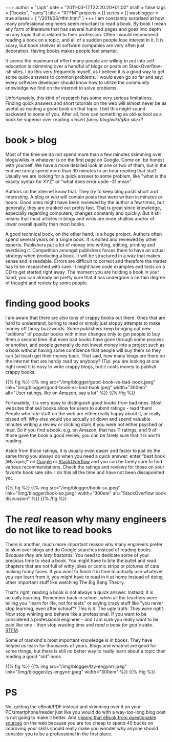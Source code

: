 +++
author = "raph"
date = "2011-03-17T22:20:20+01:00"
draft = false
tags = ["books", "rants"]
title = "RTFM"
projects = []
series = []
wasblogger = true
aliases = [ "/2011/03/rtfm.html" ]
+++
I am constantly surprised at how many professional engineers seem reluctant to read a book. By book I mean any form of literature that has several hundred pages and goes into depth on any topic that is related to their profession. Often I would recommend reading a book on a topic, and all of a sudden people lose interest in it. It is scary, but book shelves at software companies are very often just decoration. Having books makes people feel smarter.

It seems the maximum of effort many people are willing to put into self-education is skimming over a handful of blogs or posts on StackOverflow-ish sites. I do this very frequently myself, as I believe it is a good way to get some quick answers to common problems. I would even go so far and say: every software developer should know how to utilize the community knowledge we find on the internet to solve problems.

Unfortunately, this kind of research has some very serious limitations. Finding quick answers and short tutorials on the web will almost never be as useful as reading a good book on that topic. I bet this might sound backward to some of you. After all, how can something as old-school as a book be superior over reading *&lt;insert fancy blog/wiki/q&amp;a site&gt;*?

# book &gt; blog

Most of the time we do not spend more than a few minutes skimming over blogs/wikis in whatever is on the first page on Google. Come on, be honest with yourself. We have a more detailed look at one or two of them, but in the end we rarely spend more than 30 minutes to an hour reading that stuff. Usually we are looking for a quick answer to some problem, like "what is the exacty syntax for XYZ" or "what does error code -31 mean". 

Authors on the internet know that. They try to keep blog posts short and interesting. A blog or wiki will contain posts that were written in minutes or hours. Good ones might have been reviewed by the author a few times, but generally, they are cranked out pretty fast. That is great since knowledge, especially regarding computers, changes constanly and quickly. But it still means that most articles in blogs and wikis are more shallow and/or of lower overall quality than most books.

A good technical book, on the other hand, is a huge project. Authors often spend several years on a single book. It is edited and reviewed by other experts. Publishers put a lot of money into writing, editing, printing and avertising it. Competition amongst publishers forces them to have an actual strategy when producing a book. It will be structured in a way that makes sense and is readable. Errors are difficult to correct and therefore the matter has to be researched with care. It might have code examples and tools on a CD to get started right away. The moment you are holding a book in your hand, you can already be pretty sure that it has undergone a certain degree of thought and review by some people.

# finding good books
I am aware that there are also tons of crappy books out there. Ones that are hard to understand, boring to read or simply just sloppy attempts to make money off fancy buzzwords. Some publishers keep bringing out new "editions" of popular books with minor changes only to get people to buy them a second time. But even bad books have gone through some process or another, and people generally do not invest money into a project such as a book without having some confidence that people will buy them so they can (at least) get their money back. That said, how many blogs are there on the internet that are hardly read by anybody? (Tip: you are looking at one right now) It is easy to write crappy blogs, but it costs money to publish crappy books.

{{% fig %}} 
{{% img src="/img/blogger/good-book-vs-bad-book.jpeg"  link="/img/blogger/good-book-vs-bad-book.jpeg" width="300em" alt="User ratings, like on Amazon, say a lot" %}}
{{% /fig %}}

Fortunately, it is very easy to distinguish good books from bad ones. Most websites that sell books allow for users to submit ratings - read them! People who rate stuff on the web are either really happy about it, or really pissed off. Why else would you actually sit down and spend valuable minutes writing a review or clicking stars if you were not either psyched or mad. So if you find a book. e.g. on Amazon, that has 11 ratings, and 9 of those gave the book a good review, you can be farely sure that it is worth reading.

Aside from those ratings, it is usually even easier and faster to just do the same thing you always do when you need a quick answer: enter "best book *[MyTopic]*" on [Google](http://lmgtfy.com/?q=best+book+scala) or [StackOverflow](http://stackoverflow.com/search?q=best+book+scala) and you can be farely sure to find various recommendations. Check the ratings and reviews for those on your favorite book sale site. I do this all the time and have not been dissapointed yet.

{{% fig %}}
{{% img src="/img/blogger/book-so.jpeg" link="/img/blogger/book-so.jpeg" width="300em" alt="StackOverflow book discussion" %}}
{{% /fig %}}

# The *real* reason why many engineers do not like to read books
There is another, much more important reason why many engineers prefer to skim over blogs and do Google searches instead of reading books. *Because they are lazy bastards.* You need to dedicate some of your precious time to read a book. You might have to bite the bullet and read chapters that are not full of witty jokes or comic strips or pictures of cats making funny faces. If you want to finish it in time to actually use whatever you can learn from it, you might have to read in it at home instead of doing other important stuff like watching The Big Bang Theory.

That's right, reading a book is not always a quick answer. Instead, it is actually learning. Remember back in school, when all the teachers were telling you "learn for life, not for tests" or saying crazy stuff like "you never stop learning, even after school"? This is it. The ugly truth. *They were right.* Now stop whining and behave like a professional. If you want to be considered a professional engineer - and I am sure you really want to be paid like one - then stop wasting time and *read a book for god's sake.* [RTFM](http://en.wikipedia.org/wiki/RTFM).

Some of mankind's most important knowledge is in books. They have helped us learn for thousands of years. Blogs and whatnot are good for some things, but there is still no better way to really learn about a topic than reading a good "old" book.

{{% fig %}}
{{% img src="/img/blogger/lzy-engynrr.jpeg" link="/img/blogger/lzy-engynrr.jpeg" width="300em" %}}
{{% /fig %}}

# PS
No, getting the eBook/PDF instead and skimming over it on your PC/smartphone/reader just like you would do with a way-too-long blog post is not going to make it better. And [ripping that eBook from questionable sources](http://osherove.com/blog/2009/9/22/steal-my-book.html) on the web because you are too cheap to spend 40 bucks on improving your skills should really make you wonder why anyone should consider you to be a professional in the first place.

